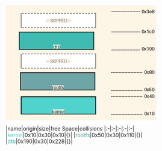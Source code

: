 ![memory map diagram](tests.test_docs_normal_cropped.png)
|name|origin|size|free Space|collisions
|:-|:-|:-|:-|:-|
|<span style='color:mediumturquoise'>kernel</span>|0x10|0x30|0x10|{}|
|<span style='color:cadetblue'>rootfs</span>|0x50|0x30|0x110|{}|
|<span style='color:lightseagreen'>dtb</span>|0x190|0x30|0x228|{}|
